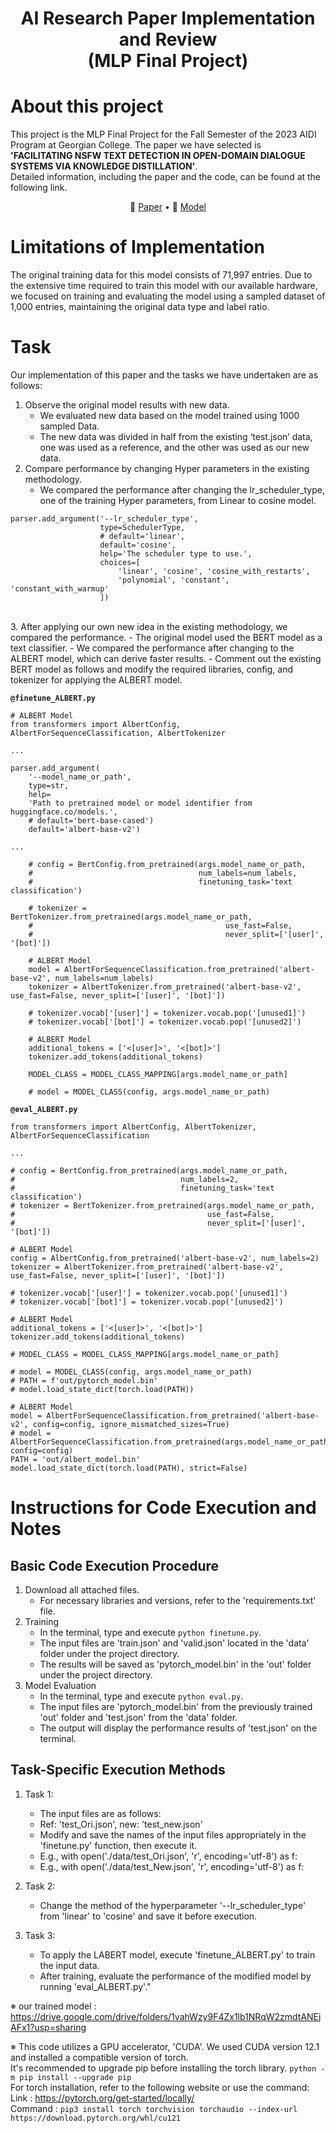 <div align="center">
<h1>
  AI Research Paper Implementation and Review
  <br> (MLP Final Project)
</h1>
</div>

# About this project
This project is the MLP Final Project for the Fall Semester of the 2023 AIDI Program at Georgian College.
The paper we have selected is **'FACILITATING NSFW TEXT DETECTION IN OPEN-DOMAIN DIALOGUE SYSTEMS VIA KNOWLEDGE DISTILLATION'**. 
<br> Detailed information, including the paper and the code, can be found at the following link.

<p align="center">
📄 <a href="https://arxiv.org/pdf/2309.09749.pdf" target="_blank">Paper</a> • 
🤗 <a href="https://github.com/qiuhuachuan/CensorChat" target="_blank">Model</a> 
</p>

# Limitations of Implementation
The original training data for this model consists of 71,997 entries. Due to the extensive time required to train this model with our available hardware, we focused on training and evaluating the model using a sampled dataset of 1,000 entries, maintaining the original data type and label ratio.

# Task
Our implementation of this paper and the tasks we have undertaken are as follows:

1. Observe the original model results with new data.
   - We evaluated new data based on the model trained using 1000 sampled Data.
   - The new data was divided in half from the existing ‘test.json’ data, one was used as a reference, and the other was used as our new data.
2. Compare performance by changing Hyper parameters in the existing methodology.
   - We compared the performance after changing the lr_scheduler_type, one of the training Hyper parameters, from Linear to cosine model.
  
```
parser.add_argument('--lr_scheduler_type',
                    type=SchedulerType,
                    # default='linear',
                    default='cosine',
                    help='The scheduler type to use.',
                    choices=[
                        'linear', 'cosine', 'cosine_with_restarts',
                        'polynomial', 'constant', 'constant_with_warmup'
                    ])
```
<br>     
3. After applying our own new idea in the existing methodology, we compared the performance.
   - The original model used the BERT model as a text classifier.
   - We compared the performance after changing to the ALBERT model, which can derive faster results.
   - Comment out the existing BERT model as follows and modify the required libraries, config, and tokenizer for applying the ALBERT model.

**`@finetune_ALBERT.py`**

```
# ALBERT Model
from transformers import AlbertConfig, AlbertForSequenceClassification, AlbertTokenizer

...

parser.add_argument(
    '--model_name_or_path',
    type=str,
    help=
    'Path to pretrained model or model identifier from huggingface.co/models.',
    # default='bert-base-cased')
    default='albert-base-v2')
    
...

    # config = BertConfig.from_pretrained(args.model_name_or_path,
    #                                     num_labels=num_labels,
    #                                     finetuning_task='text classification')

    # tokenizer = BertTokenizer.from_pretrained(args.model_name_or_path,
    #                                           use_fast=False,
    #                                           never_split=['[user]', '[bot]'])

    # ALBERT Model
    model = AlbertForSequenceClassification.from_pretrained('albert-base-v2', num_labels=num_labels)
    tokenizer = AlbertTokenizer.from_pretrained('albert-base-v2', use_fast=False, never_split=['[user]', '[bot]'])

    # tokenizer.vocab['[user]'] = tokenizer.vocab.pop('[unused1]')
    # tokenizer.vocab['[bot]'] = tokenizer.vocab.pop('[unused2]')

    # ALBERT Model
    additional_tokens = ['<[user]>', '<[bot]>']
    tokenizer.add_tokens(additional_tokens)

    MODEL_CLASS = MODEL_CLASS_MAPPING[args.model_name_or_path]

    # model = MODEL_CLASS(config, args.model_name_or_path)
```
**`@eval_ALBERT.py`**
```
from transformers import AlbertConfig, AlbertTokenizer, AlbertForSequenceClassification

...

# config = BertConfig.from_pretrained(args.model_name_or_path,
#                                     num_labels=2,
#                                     finetuning_task='text classification')
# tokenizer = BertTokenizer.from_pretrained(args.model_name_or_path,
#                                           use_fast=False,
#                                           never_split=['[user]', '[bot]'])

# ALBERT Model
config = AlbertConfig.from_pretrained('albert-base-v2', num_labels=2)
tokenizer = AlbertTokenizer.from_pretrained('albert-base-v2', use_fast=False, never_split=['[user]', '[bot]'])

# tokenizer.vocab['[user]'] = tokenizer.vocab.pop('[unused1]')
# tokenizer.vocab['[bot]'] = tokenizer.vocab.pop('[unused2]')

# ALBERT Model
additional_tokens = ['<[user]>', '<[bot]>']
tokenizer.add_tokens(additional_tokens)

# MODEL_CLASS = MODEL_CLASS_MAPPING[args.model_name_or_path]

# model = MODEL_CLASS(config, args.model_name_or_path)
# PATH = f'out/pytorch_model.bin'
# model.load_state_dict(torch.load(PATH))

# ALBERT Model
model = AlbertForSequenceClassification.from_pretrained('albert-base-v2', config=config, ignore_mismatched_sizes=True)
# model = AlbertForSequenceClassification.from_pretrained(args.model_name_or_path, config=config)
PATH = 'out/albert_model.bin' 
model.load_state_dict(torch.load(PATH), strict=False)

```

# Instructions for Code Execution and Notes

## Basic Code Execution Procedure
1. Download all attached files.
   - For necessary libraries and versions, refer to the 'requirements.txt' file.
2. Training
   - In the terminal, type and execute `python finetune.py`.
   - The input files are 'train.json' and 'valid.json' located in the 'data' folder under the project directory.
   - The results will be saved as 'pytorch_model.bin' in the 'out' folder under the project directory.
3. Model Evaluation
   - In the terminal, type and execute `python eval.py`.
   - The input files are 'pytorch_model.bin' from the previously trained 'out' folder and 'test.json' from the 'data' folder.
   - The output will display the performance results of 'test.json' on the terminal.

## Task-Specific Execution Methods
1. Task 1:
   - The input files are as follows:
   - Ref: 'test_Ori.json', new: 'test_new.json'
   - Modify and save the names of the input files appropriately in the 'finetune.py' function, then execute it.
   - E.g., with open('./data/test_Ori.json', 'r', encoding='utf-8') as f:
   - E.g., with open('./data/test_New.json', 'r', encoding='utf-8') as f:
2. Task 2:
   - Change the method of the hyperparameter '--lr_scheduler_type' from 'linear' to 'cosine' and save it before execution.

3. Task 3:
   - To apply the LABERT model, execute 'finetune_ALBERT.py' to train the input data.
   - After training, evaluate the performance of the modified model by running 'eval_ALBERT.py'."
  
※ our trained model : https://drive.google.com/drive/folders/1vahWzy9F4Zx1lb1NRqW2zmdtANEjAFx1?usp=sharing

※ This code utilizes a GPU accelerator, 'CUDA'.
We used CUDA version 12.1 and installed a compatible version of torch. 
<br> It's recommended to upgrade pip before installing the torch library. `python -m pip install --upgrade pip`
<br> For torch installation, refer to the following website or use the command:
<br> Link : https://pytorch.org/get-started/locally/
<br> Command : `pip3 install torch torchvision torchaudio --index-url https://download.pytorch.org/whl/cu121`
